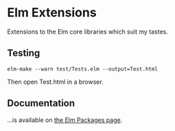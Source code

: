 # Elm Extensions

Extensions to the Elm core libraries which suit my tastes.

## Testing

```
elm-make --warn test/Tests.elm --output=Test.html
```

Then open Test.html in a browser.

## Documentation

...is available on [the Elm Packages page](http://package.elm-lang.org/packages/krisajenkins/elm-exts/latest/).
